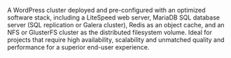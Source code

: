 A WordPress cluster deployed and pre-configured with an optimized software stack, including a LiteSpeed web server, MariaDB SQL database server (SQL replication or Galera cluster), Redis as an object cache, and an NFS or GlusterFS cluster as the distributed filesystem volume. Ideal for projects that require high availability, scalability and unmatched quality and performance for a superior end-user experience. 
